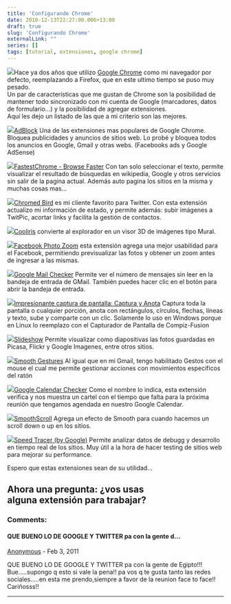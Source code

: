 ```yaml
---
title: 'Configurando Chrome'
date: 2010-12-13T22:27:00.006+13:00
draft: true
slug: 'Configurando Chrome'
externalLink: ""
series: []
tags: [tutorial, extensiones, google chrome]
---
```


[![](http://3.bp.blogspot.com/_YgRWyZGNN_Y/TQXdHiJPS9I/AAAAAAAAJXU/YsPdNKyzXyM/s1600/screenshot32.png)](http://3.bp.blogspot.com/_YgRWyZGNN_Y/TQXdHiJPS9I/AAAAAAAAJXU/YsPdNKyzXyM/s1600/screenshot32.png)Hace ya dos años que utilizo [Google Chrome](http://www.google.com/chrome?hl=es) como mi navegador por defecto, reemplazando a Firefox, que en este ultimo tiempo se puso muy pesado.  
Un par de características que me gustan de Chrome son la posibilidad de mantener todo sincronizado con mi cuenta de Google (marcadores, datos de formulario...) y la posibilidad de agregar extensiones.  
Aquí les dejo un listado de las que a mi criterio son las mejores.  
  
  

[![](http://1.bp.blogspot.com/_YgRWyZGNN_Y/TQXZDcvEJRI/AAAAAAAAJWM/7RvYeQFWZHE/s1600/screenshot14.png)](http://1.bp.blogspot.com/_YgRWyZGNN_Y/TQXZDcvEJRI/AAAAAAAAJWM/7RvYeQFWZHE/s1600/screenshot14.png)[AdBlock](https://chrome.google.com/extensions/detail/gighmmpiobklfepjocnamgkkbiglidom) Una de las extensiones mas populares de Google Chrome. Bloquea publicidades y anuncios de sitios web. Lo probé y bloquea todos los anuncios en Google, Gmail y otras webs. (Facebooks ads y Google AdSense)

  

[![](http://2.bp.blogspot.com/_YgRWyZGNN_Y/TQXZFeG8ruI/AAAAAAAAJWk/qNt4vKBSBwQ/s1600/screenshot20.png)](http://2.bp.blogspot.com/_YgRWyZGNN_Y/TQXZFeG8ruI/AAAAAAAAJWk/qNt4vKBSBwQ/s1600/screenshot20.png)[FastestChrome - Browse Faster](https://chrome.google.com/extensions/detail/mmffncokckfccddfenhkhnllmlobdahm) Con tan solo seleccionar el texto, permite visualizar el resultado de búsquedas en wikipedia, Google y otros servicios sin salir de la pagina actual. Además auto pagina los sitios en la misma y muchas cosas mas...

  

[![](http://1.bp.blogspot.com/_YgRWyZGNN_Y/TQXZECK07sI/AAAAAAAAJWU/7OeHm01jp2c/s1600/screenshot16.png)](http://1.bp.blogspot.com/_YgRWyZGNN_Y/TQXZECK07sI/AAAAAAAAJWU/7OeHm01jp2c/s1600/screenshot16.png)[Chromed Bird](https://chrome.google.com/extensions/detail/encaiiljifbdbjlphpgpiimidegddhic) es mi cliente favorito para Twitter. Con esta extensión actualizo mi información de estado, y permite además: subir imágenes a TwitPic, acortar links y facilita la gestión de contactos.

  
  

![](http://3.bp.blogspot.com/_YgRWyZGNN_Y/TQXZEYwMeMI/AAAAAAAAJWY/EKwl7wNaxy8/s1600/screenshot17.png)[Cooliris](https://chrome.google.com/extensions/detail/noocneohefmdhonidldnlhaainpiomkp) convierte al explorador en un visor 3D de imágenes tipo Mural.

  

[![](http://3.bp.blogspot.com/_YgRWyZGNN_Y/TQXZFOy26hI/AAAAAAAAJWg/k_u26Ta3UOs/s1600/screenshot19.png)](http://3.bp.blogspot.com/_YgRWyZGNN_Y/TQXZFOy26hI/AAAAAAAAJWg/k_u26Ta3UOs/s1600/screenshot19.png)[Facebook Photo Zoom](https://chrome.google.com/extensions/detail/elioihkkcdgakfbahdoddophfngopipi) esta extensión agrega una mejor usabilidad para el Facebook, permitiendo previsualizar las fotos y obtener un zoom antes de ingresar a las mismas.

  

[![](http://4.bp.blogspot.com/_YgRWyZGNN_Y/TQXZGNZ7WaI/AAAAAAAAJWs/IDhjiCcouqE/s1600/screenshot22.png)](http://4.bp.blogspot.com/_YgRWyZGNN_Y/TQXZGNZ7WaI/AAAAAAAAJWs/IDhjiCcouqE/s1600/screenshot22.png)[Google Mail Checker](https://chrome.google.com/extensions/detail/mihcahmgecmbnbcchbopgniflfhgnkff) Permite ver el número de mensajes sin leer en la bandeja de entrada de GMail. También puedes hacer clic en el botón para abrir la bandeja de entrada.

  

[![](http://4.bp.blogspot.com/_YgRWyZGNN_Y/TQXZHaRo4NI/AAAAAAAAJWw/aK2dm8Nub2Y/s1600/screenshot23.png)](http://4.bp.blogspot.com/_YgRWyZGNN_Y/TQXZHaRo4NI/AAAAAAAAJWw/aK2dm8Nub2Y/s1600/screenshot23.png)[Impresionante captura de pantalla: Captura y Anota](https://chrome.google.com/extensions/detail/alelhddbbhepgpmgidjdcjakblofbmce) Captura toda la pantalla o cualquier porción, anota con rectángulos, círculos, flechas, líneas y texto, sube y comparte con un clic. Solamente lo uso en Windows porque en Linux lo reemplazo con el Capturador de Pantalla de Compiz-Fusion

  

[![](http://3.bp.blogspot.com/_YgRWyZGNN_Y/TQXZH9KINFI/AAAAAAAAJW0/kdH2Q_tqWAQ/s1600/screenshot24.png)](http://3.bp.blogspot.com/_YgRWyZGNN_Y/TQXZH9KINFI/AAAAAAAAJW0/kdH2Q_tqWAQ/s1600/screenshot24.png)[Slideshow](https://chrome.google.com/extensions/detail/hijbjhjjipenfibfbleadidijdimlpmk) Permite visualizar como diapositivas las fotos guardadas en Picasa, Flickr y Google Imagenes, entre otros sitios.

  

[![](http://4.bp.blogspot.com/_YgRWyZGNN_Y/TQXZIPHdIDI/AAAAAAAAJW4/vKG_xbkmKYA/s1600/screenshot25.png)](http://4.bp.blogspot.com/_YgRWyZGNN_Y/TQXZIPHdIDI/AAAAAAAAJW4/vKG_xbkmKYA/s1600/screenshot25.png)[Smooth Gestures](https://chrome.google.com/extensions/detail/lfkgmnnajiljnolcgolmmgnecgldgeld) Al igual que en mi Gmail, tengo habilitado Gestos con el mouse el cual me permite gestionar acciones con movimientos específicos del ratón

  

[![](http://4.bp.blogspot.com/_YgRWyZGNN_Y/TQXZkgJqDoI/AAAAAAAAJXM/OdVNCTgYboM/s1600/screenshot31.png)](http://4.bp.blogspot.com/_YgRWyZGNN_Y/TQXZkgJqDoI/AAAAAAAAJXM/OdVNCTgYboM/s1600/screenshot31.png)[Google Calendar Checker](https://chrome.google.com/extensions/detail/ookhcbgokankfmjafalglpofmolfopek) Como el nombre lo indica, esta extensión verifica y nos muestra un cartel con el tiempo que falta para la próxima reunión que tengamos agendada en nuestro Google Calendar.

  

[![](http://3.bp.blogspot.com/_YgRWyZGNN_Y/TQXZIvhLqAI/AAAAAAAAJW8/aaZ_WjguNBE/s1600/screenshot26.png)](http://3.bp.blogspot.com/_YgRWyZGNN_Y/TQXZIvhLqAI/AAAAAAAAJW8/aaZ_WjguNBE/s1600/screenshot26.png)[SmoothScroll](https://chrome.google.com/extensions/detail/cccpiddacjljmfbbgeimpelpndgpoknn) Agrega un efecto de Smooth para cuando hacemos un scroll down o up en los sitios.

  

[![](http://1.bp.blogspot.com/_YgRWyZGNN_Y/TQXZJEi_EiI/AAAAAAAAJXA/HnBYf3htxQs/s1600/screenshot27.png)](http://1.bp.blogspot.com/_YgRWyZGNN_Y/TQXZJEi_EiI/AAAAAAAAJXA/HnBYf3htxQs/s1600/screenshot27.png)[Speed Tracer (by Google)](https://chrome.google.com/extensions/detail/ognampngfcbddbfemdapefohjiobgbdl) Permite analizar datos de debugg y desarrollo en tiempo real de los sitios. Muy útil a la hora de hacer testing de sitios web para mejorar su performance.

  

  

Espero que estas extensiones sean de su utilidad...

Ahora una pregunta: ¿vos usas alguna extensión para trabajar?
---
### Comments:
#### QUE BUENO LO DE GOOGLE Y TWITTER pa con la gente d...
[Anonymous]( "noreply@blogger.com") - <time datetime="2011-02-10T15:17:17.248+13:00">Feb 3, 2011</time>

QUE BUENO LO DE GOOGLE Y TWITTER pa con la gente de Egipto!!! Bue.....supongo q esto si vale la pena!! pa vos q te gusta tanto las redes sociales.....en esta me prendo,siempre a favor de la reunion face to face!! Cariñosss!!
<hr />
